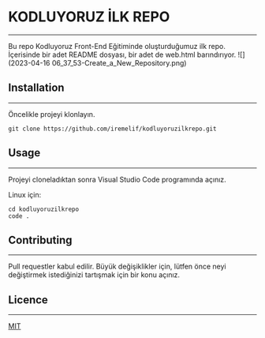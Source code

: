 # KODLUYORUZ İLK REPO
---
Bu repo Kodluyoruz Front-End Eğitiminde oluşturduğumuz ilk repo. İçerisinde bir adet README dosyası, bir adet de web.html barındırıyor.
![](2023-04-16 06_37_53-Create_a_New_Repository.png)

## Installation
---
Öncelikle projeyi klonlayın. 
```
git clone https://github.com/iremelif/kodluyoruzilkrepo.git
```

## Usage
---
Projeyi cloneladıktan sonra Visual Studio Code programında açınız.

Linux için:
```
cd kodluyoruzilkrepo
code .
```

## Contributing
---
Pull requestler kabul edilir. Büyük değişiklikler için, lütfen önce neyi değiştirmek istediğinizi tartışmak için bir konu açınız.

## Licence
---
[MIT](https://choosealicense.com/licenses/mit/)
